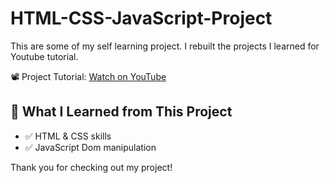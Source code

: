 # HTML-CSS-JavaScript-Project

This are some of my self learning project. I rebuilt the projects I learned for Youtube tutorial. 

📽️ Project Tutorial: [Watch on YouTube](https://www.youtube.com/watch?v=kAiX0itnonM&list=PLaF2shBLTsn-8T0feufGHiJnfwuZmAjX8&index=6&t=0s)


## 📘 What I Learned from This Project

- ✅ HTML & CSS skills
- ✅ JavaScript Dom manipulation 

Thank you for checking out my project!

